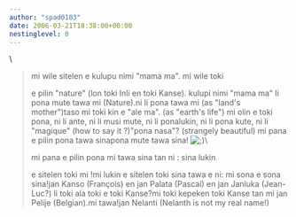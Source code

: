 ```yaml
---
author: "spad0103"
date: 2006-03-21T18:38:00+00:00
nestinglevel: 0
---
```

\
> 
> mi wile sitelen e kulupu nimi "mama ma". mi wile toki
> 
> e pilin "nature" (lon toki Inli en toki Kanse).
> kulupi nimi "mama ma" li pona mute tawa mi (Nature).ni li pona tawa mi (as "land's mother")taso mi toki kin e "ale ma". (as "earth's life")
> mi olin e toki pona, ni li ante, ni li musi mute, ni li ponalukin,
> ni li pona kute, ni li "magique" (how to say it ?)"pona nasa"? (strangely beautiful)
> mi pana e pilin pona tawa sinapona mute tawa sina! ![;)](images/smilies/icon_e_wink.gif "Wink")\
> 
> mi pana e pilin pona mi tawa sina tan ni : sina lukin
> 
> e sitelen toki mi !mi lukin e sitelen toki sina tawa e ni: mi sona e sona sina!jan Kanso (François) en jan Palata (Pascal) en jan Janluka (Jean-Luc?) li toki ala toki e toki Kanse?mi toki kepeken toki Kanse tan mi jan Pelije (Belgian).mi tawa!jan Nelanti (Nelanth is not my real name!)